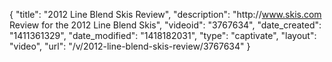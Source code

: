 {
    "title": "2012 Line Blend Skis Review",
    "description": "http:\/\/www.skis.com Review for the 2012 Line Blend Skis",
    "videoid": "3767634",
    "date_created": "1411361329",
    "date_modified": "1418182031",
    "type": "captivate",
    "layout": "video",
    "url": "\/v\/2012-line-blend-skis-review\/3767634"
}